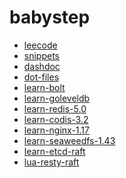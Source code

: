 babystep
========

* [leecode](https://github.com/Wine93/leetcode)
* [snippets](https://github.com/Wine93/snippets.git)
* [dashdoc](https://github.com/Wine93/dashdocs.git)
* [dot-files](https://github.com/Wine93/dotfiles)
* [learn-bolt](https://github.com/Wine93/learn-bolt)
* [learn-goleveldb](https://github.com/Wine93/learn-goleveldb)
* [learn-redis-5.0](https://github.com/Wine93/learn-redis-5.0)
* [learn-codis-3.2](https://github.com/Wine93/learn-codis-3.2)
* [learn-nginx-1.17](https://github.com/Wine93/learn-nginx-1.17)
* [learn-seaweedfs-1.43](https://github.com/Wine93/learn-seaweedfs-1.43)
* [learn-etcd-raft](https://github.com/Wine93/learn-etcd-raft)
* [lua-resty-raft](https://github.com/Wine93/lua-resty-raft)
